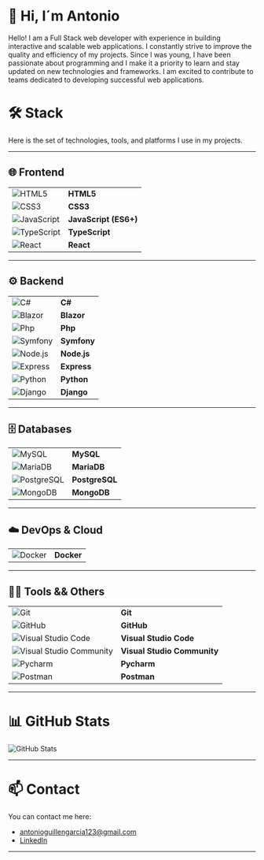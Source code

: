 # 👋 Hi, I´m Antonio
Hello! I am a Full Stack web developer with experience in building interactive and scalable web applications. I constantly strive to improve the quality and efficiency of my projects. Since I was young, I have been passionate about programming and I make it a priority to learn and stay updated on new technologies and frameworks. I am excited to contribute to teams dedicated to developing successful web applications.

# 🛠️  Stack

Here is the set of technologies, tools, and platforms I use in my projects.

---

## 🌐 Frontend

|  |  |
|-------|------------|
| ![HTML5](https://skillicons.dev/icons?i=html) | **HTML5**  |
| ![CSS3](https://skillicons.dev/icons?i=css) | **CSS3**   |
| ![JavaScript](https://skillicons.dev/icons?i=js) | **JavaScript (ES6+)** |
| ![TypeScript](https://skillicons.dev/icons?i=ts) | **TypeScript**  |
| ![React](https://skillicons.dev/icons?i=react) | **React**  |

---

## ⚙️ Backend

|  |  |
|-------|------------|
| ![C#](https://skillicons.dev/icons?i=cs) | **C#**   |
| ![Blazor](https://cdn.jsdelivr.net/npm/simple-icons@v5/icons/blazor.svg) | **Blazor**   |
| ![Php](https://skillicons.dev/icons?i=php) | **Php**   |
| ![Symfony](https://skillicons.dev/icons?i=symfony) | **Symfony**   |
| ![Node.js](https://skillicons.dev/icons?i=nodejs) | **Node.js**  |
| ![Express](https://skillicons.dev/icons?i=express) | **Express**  |
| ![Python](https://skillicons.dev/icons?i=python) | **Python**   |
| ![Django](https://skillicons.dev/icons?i=django) | **Django**   |

---

## 🗄️ Databases

|  |  |
|-------|------------|
| ![MySQL](https://skillicons.dev/icons?i=mysql) | **MySQL**      |
| ![MariaDB](https://cdn.jsdelivr.net/npm/simple-icons@v5/icons/mariadb.svg) | **MariaDB**      |
| ![PostgreSQL](https://skillicons.dev/icons?i=postgres) | **PostgreSQL** |
| ![MongoDB](https://cdn.jsdelivr.net/npm/simple-icons@v5/icons/mongodb.svg) | **MongoDB**    |

---

## ☁️ DevOps & Cloud

|  |  |
|-------|------------|
| ![Docker](https://skillicons.dev/icons?i=docker) | **Docker**    |

---

## 🧑‍💻 Tools && Others 

|  |  |
|-------|------------|
| ![Git](https://skillicons.dev/icons?i=git) | **Git**           |
| ![GitHub](https://skillicons.dev/icons?i=github) | **GitHub**   
| ![Visual Studio Code](https://skillicons.dev/icons?i=vscode) | **Visual Studio Code** |
| ![Visual Studio Community](https://skillicons.dev/icons?i=visualstudio) | **Visual Studio Community**        |
| ![Pycharm](https://skillicons.dev/icons?i=pycharm) | **Pycharm**         |
| ![Postman](https://skillicons.dev/icons?i=postman) | **Postman**       |

---

# 📊 GitHub Stats

![GitHub Stats](https://github-readme-stats.vercel.app/api?username=antonioguillen123&show_icons=true&theme=tokyonight&custom_title=AntonioGuillen123+Stats)

---

# 📫 Contact

You can contact me here:

- [antonioguillengarcia123@gmail.com](mailto:antonioguillengarcia123@gmail.com)
- [LinkedIn](https://www.linkedin.com/in/antonio-guillén-905b941ab/)

---
